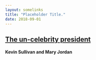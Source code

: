 ```yaml
---
layout: somelinks
title: "Placeholder Title."
date: 2018-09-01
---
```


## [The un-celebrity president](https://www.washingtonpost.com/news/national/wp/2018/08/17/feature/the-un-celebrity-president-jimmy-carter-shuns-riches-lives-modestly-in-his-georgia-hometown/?utm_term=.71b3c215e349)
#### Kevin Sullivan and Mary Jordan
